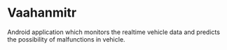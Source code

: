 # Vaahanmitr
Android application which monitors the realtime vehicle data and predicts the possibility of malfunctions in vehicle.
